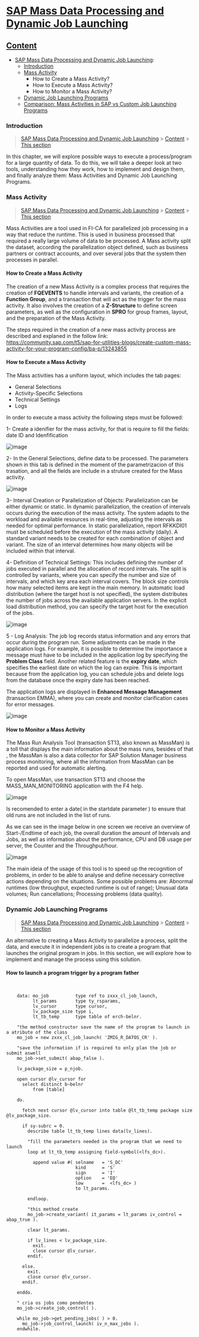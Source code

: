 # [SAP Mass Data Processing and Dynamic Job Launching](#Mass_Activity)


## [Content](#content)

- [SAP Mass Data Processing and Dynamic Job Launching](Mass_Activity.md):
    - [Introduction](#Introduction)
    - [Mass Activity](#Mass_activity)
      - How to Create a Mass Activity? 
      - How to Execute a Mass Activity?
      - How to Monitor a Mass Activity?
    - [Dynamic Job Launching Programs](#parallelization)
    - [Comparison: Mass Activities in SAP vs Custom Job Launching Programs](#comparison)


### Introduction

> [SAP Mass Data Processing and Dynamic Job Launching](#Mass_Activity) > [Content](#content) > [This section](#Introduction)

In this chapter, we will explore possible ways to execute a process/program for a large quantity of data. To do this, we will take a deeper look at two tools, understanding how they work, how to implement and design them, and finally analyze them: Mass Activities and Dynamic Job Launching Programs.


### Mass Activity

> [SAP Mass Data Processing and Dynamic Job Launching](#Mass_Activity) > [Content](#content) > [This section](#Mass_activity)

Mass Activities are a tool used in FI-CA for parallelized job processing in a way that reduce the runtime. This is used in business processed that required a really large volume of data to be processed. A Mass activity split the dataset, according the parallelization object defined, such as business partners or contract accounts, and over several jobs that the system then processes in parallel.

#### How to Create a Mass Activity

The creation of a new Mass Activity is a complex process that requires the creation of **FQEVENTS** to handle intervals and variants, the creation of a **Function Group**, and a transaction that will act as the trigger for the mass activity. It also involves the creation of a **Z-Structure** to define screen parameters, as well as the configuration in **SPRO** for group frames, layout, and the preparation of the Mass Activity.

The steps required in the creation of a new mass activity process are described and explaned in the follow link: 
https://community.sap.com/t5/sap-for-utilities-blogs/create-custom-mass-activity-for-your-program-config/ba-p/13243855


#### How to Execute a Mass Activity

The Mass activities has a uniform layout, which includes the tab pages: 
- General Selections
- Activity-Specific Selections
- Technical Settings
- Logs

In order to execute a mass activity the following steps must be followed:

1- Create a idenifier for the mass activity, for that is require to fill the fields: date ID and Idenfification

![image](https://github.com/user-attachments/assets/b3328917-3eb5-404e-a5cc-6362b8c856c6)

2- In the General Selections, define data to be processed. The parameters shown in this tab is defined in the moment of the parametrizacion of this trasation, and all the fields are include in a struture created for the Mass activity. 

![image](https://github.com/user-attachments/assets/3fd17950-8241-42ba-b7a7-04dc4ec1ff33)

3- Interval Creation or Parallelization of Objects: Parallelization can be either dynamic or static. In dynamic parallelization, the creation of intervals occurs during the execution of the mass activity. The system adapts to the workload and available resources in real-time, adjusting the intervals as needed for optimal performance. In static parallelization, report RFKKDI01 must be scheduled before the execution of the mass activity (daily). A standard variant needs to be created for each combination of object and variant. The size of an interval determines how many objects will be included within that interval.

4- Definition of Technical Settings: This includes defining the number of jobs executed in parallel and the allocation of record intervals. The split is controlled by variants, where you can specify the number and size of intervals, and which key area each interval covers. The block size controls how many selected items are kept in the main memory. In automatic load distribution (where the target host is not specified), the system distributes the number of jobs across the available application servers. In the explicit load distribution method, you can specify the target host for the execution of the jobs.

![image](https://github.com/user-attachments/assets/5c1a5754-5bb4-4e0b-bd24-5178ca02f8ba)

5 - Log Analysis: The job log records status information and any errors that occur during the program run. Some adjustments can be made in the application logs. For example, it is possible to determine the importance a message must have to be included in the application log by specifying the **Problem Class** field. Another related feature is the **expiry date**, which specifies the earliest date on which the log can expire. This is important because from the application log, you can schedule jobs and delete logs from the database once the expiry date has been reached.

   The application logs are displayed in **Enhanced Message Management** (transaction EMMA), where you can create and monitor clarification cases for error messages.

![image](https://github.com/user-attachments/assets/7bc15cd3-d360-4f25-8d1d-7421097cc1b0)

#### How to Monitor a Mass Activity 

The Mass Run Analysis Tool (transaction ST13, also known as MassMan) is a toll that displays the main information about the mass runs, besides of that , the MassMan is also a data collector for SAP Solution Manager business process monitoring, where all the information from MassMan can be reported and used for automatic alerting.

To open MassMan, use transaction ST13 and choose the MASS_MAN_MONITORING application with the F4 help.

![image](https://github.com/user-attachments/assets/77bc08c2-c115-4523-8241-fc3ec3a25aa2)

Is recomended to enter a date( in the startdate parameter ) to ensure that old runs are not included in the list of runs.

As we can see in the image below in one screen we receive an overview of Start-/Endtime of each job, the overall duration the amount of Intervals and Jobs, as well as information about the performance, CPU and DB usage per server, the Counter and the Throughput/hour.

![image](https://github.com/user-attachments/assets/40fad574-dca3-4abe-809a-3e0314547e1b)

The main ideia of the usage of this tool is to speed up the recognition of problems, in order to be able to analyse and define necessary corrective actions depending on the situations. Some possible problems are: Abnormal runtimes (low throughput, expected runtime is out of range); Unusual data volumes; Run cancellations; Processing problems (data quality).


### Dynamic Job Launching Programs

> [SAP Mass Data Processing and Dynamic Job Launching](#Mass_Activity) > [Content](#content) > [This section](#parallelization)

An alternative to creating a Mass Activity to parallelize a process, split the data, and execute it in independent jobs is to create a program that launches the original program in jobs. In this section, we will explore how to implement and manage the process using this solution.


#### How to launch a program trigger by a program father

````abap


    data: mo_job          type ref to zxxx_cl_job_launch,
          lt_params       type ty_rsparams,
          lv_cursor       type cursor,
          lv_package_size type i,
          lt_tb_temp      type table of erch-belnr.

    "the method constructor save the name of the program to launch in a atribute of the class
    mo_job = new zxxx_cl_job_launch( 'ZMIG_R_DATOS_CR' ).

    "save the information if is required to only plan the job or submit aswell
    mo_job->set_submit( abap_false ).

    lv_package_size = p_njob.

    open cursor @lv_cursor for
      select distinct b~belnr
          from [table]

    do.

      fetch next cursor @lv_cursor into table @lt_tb_temp package size @lv_package_size.

      if sy-subrc = 0.
        describe table lt_tb_temp lines data(lv_lines).

        "fill the parameters needed in the program that we need to launch
        loop at lt_tb_temp assigning field-symbol(<lfs_dc>).
        
          append value #( selname   = 'S_DC'
                          kind      = 'S'
                          sign      = 'I'
                          option    = 'EQ'
                          low       =  <lfs_dc> )
                          to lt_params.

        endloop.

        "this method create 
        mo_job->create_variant( it_params = lt_params iv_control = abap_true ).

        clear lt_params.

        if lv_lines < lv_package_size.
          exit.
          close cursor @lv_cursor.
        endif.

      else.
        exit.
        close cursor @lv_cursor.
      endif.

    enddo.

    " cria os jobs como pendentes
    mo_job->create_job_control( ).

    while mo_job->get_pending_jobs( ) > 0.
      mo_job->job_control_launch( iv_n_max_jobs ).
    endwhile.


````















